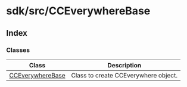 # sdk/src/CCEverywhereBase

## Index

### Classes

| Class | Description |
| ------ | ------ |
| [CCEverywhereBase](classes/cc-everywhere-base.md) | Class to create CCEverywhere object. |
